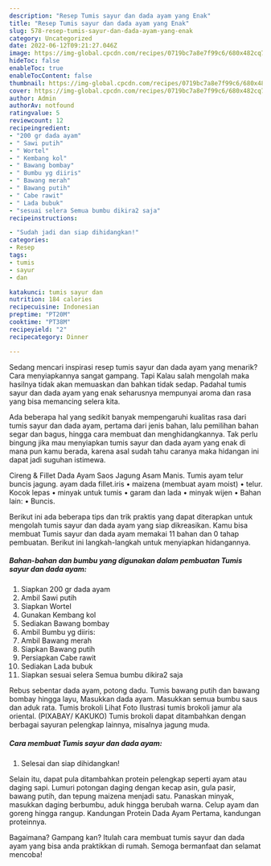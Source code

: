 ```yaml
---
description: "Resep Tumis sayur dan dada ayam yang Enak"
title: "Resep Tumis sayur dan dada ayam yang Enak"
slug: 578-resep-tumis-sayur-dan-dada-ayam-yang-enak
category: Uncategorized
date: 2022-06-12T09:21:27.046Z
image: https://img-global.cpcdn.com/recipes/0719bc7a8e7f99c6/680x482cq70/tumis-sayur-dan-dada-ayam-foto-resep-utama.jpg
hideToc: false
enableToc: true
enableTocContent: false
thumbnail: https://img-global.cpcdn.com/recipes/0719bc7a8e7f99c6/680x482cq70/tumis-sayur-dan-dada-ayam-foto-resep-utama.jpg
cover: https://img-global.cpcdn.com/recipes/0719bc7a8e7f99c6/680x482cq70/tumis-sayur-dan-dada-ayam-foto-resep-utama.jpg
author: Admin
authorAv: notfound
ratingvalue: 5
reviewcount: 12
recipeingredient:
- "200 gr dada ayam"
- " Sawi putih"
- " Wortel"
- " Kembang kol"
- " Bawang bombay"
- " Bumbu yg diiris"
- " Bawang merah"
- " Bawang putih"
- " Cabe rawit"
- " Lada bubuk"
- "sesuai selera Semua bumbu dikira2 saja"
recipeinstructions:

- "Sudah jadi dan siap dihidangkan!"
categories:
- Resep
tags:
- tumis
- sayur
- dan

katakunci: tumis sayur dan 
nutrition: 184 calories
recipecuisine: Indonesian
preptime: "PT20M"
cooktime: "PT38M"
recipeyield: "2"
recipecategory: Dinner

---
```



Sedang mencari inspirasi resep tumis sayur dan dada ayam yang menarik? Cara menyiapkannya sangat gampang. Tapi Kalau salah mengolah maka hasilnya tidak akan memuaskan dan bahkan tidak sedap. Padahal tumis sayur dan dada ayam yang enak seharusnya mempunyai aroma dan rasa yang bisa memancing selera kita.


Ada beberapa hal yang sedikit banyak mempengaruhi kualitas rasa dari tumis sayur dan dada ayam, pertama dari jenis bahan, lalu pemilihan bahan segar dan bagus, hingga cara membuat dan menghidangkannya. Tak perlu bingung jika mau menyiapkan tumis sayur dan dada ayam yang enak di mana pun kamu berada, karena asal sudah tahu caranya maka hidangan ini dapat jadi suguhan istimewa.

Cireng &amp; Fillet Dada Ayam Saos Jagung Asam Manis. Tumis ayam telur buncis jagung. ayam dada fillet.iris • maizena (membuat ayam moist) • telur. Kocok lepas • minyak untuk tumis • garam dan lada • minyak wijen • Bahan lain: • Buncis.


Berikut ini ada beberapa tips dan trik praktis yang dapat diterapkan untuk mengolah tumis sayur dan dada ayam yang siap dikreasikan. Kamu bisa membuat Tumis sayur dan dada ayam memakai 11 bahan dan 0 tahap pembuatan. Berikut ini langkah-langkah untuk menyiapkan hidangannya.

<!--inarticleads1-->

##### Bahan-bahan dan bumbu yang digunakan dalam pembuatan Tumis sayur dan dada ayam:

1. Siapkan 200 gr dada ayam
1. Ambil  Sawi putih
1. Siapkan  Wortel
1. Gunakan  Kembang kol
1. Sediakan  Bawang bombay
1. Ambil  Bumbu yg diiris:
1. Ambil  Bawang merah
1. Siapkan  Bawang putih
1. Persiapkan  Cabe rawit
1. Sediakan  Lada bubuk
1. Siapkan sesuai selera Semua bumbu dikira2 saja


Rebus sebentar dada ayam, potong dadu. Tumis bawang putih dan bawang bombay hingga layu, Masukkan dada ayam. Masukkan semua bumbu saus dan aduk rata. Tumis brokoli Lihat Foto Ilustrasi tumis brokoli jamur ala oriental. (PIXABAY/ KAKUKO) Tumis brokoli dapat ditambahkan dengan berbagai sayuran pelengkap lainnya, misalnya jagung muda. 

<!--inarticleads2-->

##### Cara membuat Tumis sayur dan dada ayam:


1. Selesai dan siap dihidangkan!

Selain itu, dapat pula ditambahkan protein pelengkap seperti ayam atau daging sapi. Lumuri potongan daging dengan kecap asin, gula pasir, bawang putih, dan tepung maizena menjadi satu. Panaskan minyak, masukkan daging berbumbu, aduk hingga berubah warna. Celup ayam dan goreng hingga rangup. Kandungan Protein Dada Ayam Pertama, kandungan proteinnya. 

Bagaimana? Gampang kan? Itulah cara membuat tumis sayur dan dada ayam yang bisa anda praktikkan di rumah. Semoga bermanfaat dan selamat mencoba!
